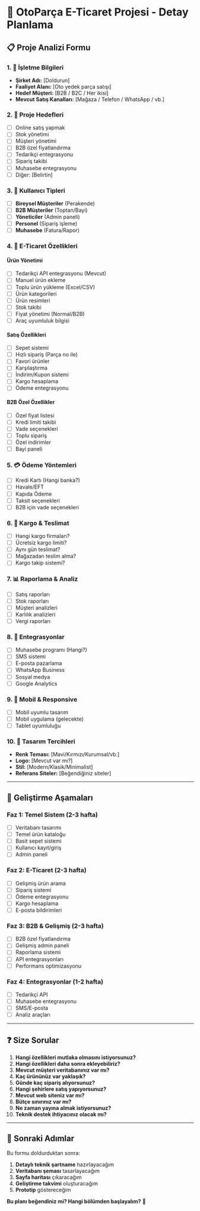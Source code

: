 # 🚀 OtoParça E-Ticaret Projesi - Detay Planlama

## 📋 Proje Analizi Formu

### 1. 🏢 **İşletme Bilgileri**
- **Şirket Adı:** [Doldurun]
- **Faaliyet Alanı:** [Oto yedek parça satışı]
- **Hedef Müşteri:** [B2B / B2C / Her ikisi]
- **Mevcut Satış Kanalları:** [Mağaza / Telefon / WhatsApp / vb.]

### 2. 🎯 **Proje Hedefleri**
- [ ] Online satış yapmak
- [ ] Stok yönetimi
- [ ] Müşteri yönetimi
- [ ] B2B özel fiyatlandırma
- [ ] Tedarikçi entegrasyonu
- [ ] Sipariş takibi
- [ ] Muhasebe entegrasyonu
- [ ] Diğer: [Belirtin]

### 3. 👥 **Kullanıcı Tipleri**
- [ ] **Bireysel Müşteriler** (Perakende)
- [ ] **B2B Müşteriler** (Toptan/Bayi)
- [ ] **Yöneticiler** (Admin paneli)
- [ ] **Personel** (Sipariş işleme)
- [ ] **Muhasebe** (Fatura/Rapor)

### 4. 🛒 **E-Ticaret Özellikleri**

#### **Ürün Yönetimi**
- [ ] Tedarikçi API entegrasyonu (Mevcut)
- [ ] Manuel ürün ekleme
- [ ] Toplu ürün yükleme (Excel/CSV)
- [ ] Ürün kategorileri
- [ ] Ürün resimleri
- [ ] Stok takibi
- [ ] Fiyat yönetimi (Normal/B2B)
- [ ] Araç uyumluluk bilgisi

#### **Satış Özellikleri**
- [ ] Sepet sistemi
- [ ] Hızlı sipariş (Parça no ile)
- [ ] Favori ürünler
- [ ] Karşılaştırma
- [ ] İndirim/Kupon sistemi
- [ ] Kargo hesaplama
- [ ] Ödeme entegrasyonu

#### **B2B Özel Özellikler**
- [ ] Özel fiyat listesi
- [ ] Kredi limiti takibi
- [ ] Vade seçenekleri
- [ ] Toplu sipariş
- [ ] Özel indirimler
- [ ] Bayi paneli

### 5. 💳 **Ödeme Yöntemleri**
- [ ] Kredi Kartı (Hangi banka?)
- [ ] Havale/EFT
- [ ] Kapıda Ödeme
- [ ] Taksit seçenekleri
- [ ] B2B için vade seçenekleri

### 6. 🚚 **Kargo & Teslimat**
- [ ] Hangi kargo firmaları?
- [ ] Ücretsiz kargo limiti?
- [ ] Aynı gün teslimat?
- [ ] Mağazadan teslim alma?
- [ ] Kargo takip sistemi?

### 7. 📊 **Raporlama & Analiz**
- [ ] Satış raporları
- [ ] Stok raporları
- [ ] Müşteri analizleri
- [ ] Karlılık analizleri
- [ ] Vergi raporları

### 8. 🔗 **Entegrasyonlar**
- [ ] Muhasebe programı (Hangi?)
- [ ] SMS sistemi
- [ ] E-posta pazarlama
- [ ] WhatsApp Business
- [ ] Sosyal medya
- [ ] Google Analytics

### 9. 📱 **Mobil & Responsive**
- [ ] Mobil uyumlu tasarım
- [ ] Mobil uygulama (gelecekte)
- [ ] Tablet uyumluluğu

### 10. 🎨 **Tasarım Tercihleri**
- **Renk Teması:** [Mavi/Kırmızı/Kurumsal/vb.]
- **Logo:** [Mevcut var mı?]
- **Stil:** [Modern/Klasik/Minimalist]
- **Referans Siteler:** [Beğendiğiniz siteler]

---

## 🔄 **Geliştirme Aşamaları**

### **Faz 1: Temel Sistem (2-3 hafta)**
- [ ] Veritabanı tasarımı
- [ ] Temel ürün kataloğu
- [ ] Basit sepet sistemi
- [ ] Kullanıcı kayıt/giriş
- [ ] Admin paneli

### **Faz 2: E-Ticaret (2-3 hafta)**
- [ ] Gelişmiş ürün arama
- [ ] Sipariş sistemi
- [ ] Ödeme entegrasyonu
- [ ] Kargo hesaplama
- [ ] E-posta bildirimleri

### **Faz 3: B2B & Gelişmiş (2-3 hafta)**
- [ ] B2B özel fiyatlandırma
- [ ] Gelişmiş admin paneli
- [ ] Raporlama sistemi
- [ ] API entegrasyonları
- [ ] Performans optimizasyonu

### **Faz 4: Entegrasyonlar (1-2 hafta)**
- [ ] Tedarikçi API
- [ ] Muhasebe entegrasyonu
- [ ] SMS/E-posta
- [ ] Analiz araçları

---

## ❓ **Size Sorular**

1. **Hangi özellikleri mutlaka olmasını istiyorsunuz?**
2. **Hangi özellikleri daha sonra ekleyebiliriz?**
3. **Mevcut müşteri veritabanınız var mı?**
4. **Kaç ürününüz var yaklaşık?**
5. **Günde kaç sipariş alıyorsunuz?**
6. **Hangi şehirlere satış yapıyorsunuz?**
7. **Mevcut web siteniz var mı?**
8. **Bütçe sınırınız var mı?**
9. **Ne zaman yayına almak istiyorsunuz?**
10. **Teknik destek ihtiyacınız olacak mı?**

---

## 📝 **Sonraki Adımlar**

Bu formu doldurduktan sonra:
1. **Detaylı teknik şartname** hazırlayacağım
2. **Veritabanı şeması** tasarlayacağım  
3. **Sayfa haritası** çıkaracağım
4. **Geliştirme takvimi** oluşturacağım
5. **Prototip** göstereceğim

**Bu planı beğendiniz mi? Hangi bölümden başlayalım?** 🤔